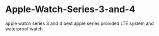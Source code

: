# Apple-Watch-Series-3-and-4
apple watch series 3 and 4 best apple series provided LTE system and waterproof watch
